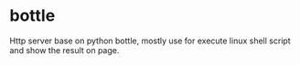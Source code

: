 # bottle
Http server base on python bottle, mostly use for execute linux shell script and show the result on page.

